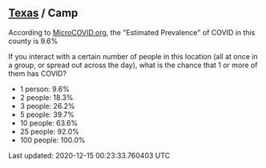 
## [Texas](/united-states/texas) / Camp

According to [MicroCOVID.org](http://microcovid.org),
the "Estimated Prevalence" of COVID in this county is 9.6%

If you interact with a certain number of people in this location
(all at once in a group, or spread out across the day), what is the chance that
1 or more of them has COVID?

- 1 person: 9.6%
- 2 people: 18.3%
- 3 people: 26.2%
- 5 people: 39.7%
- 10 people: 63.6%
- 25 people: 92.0%
- 100 people: 100.0%

Last updated: 2020-12-15 00:23:33.760403 UTC
